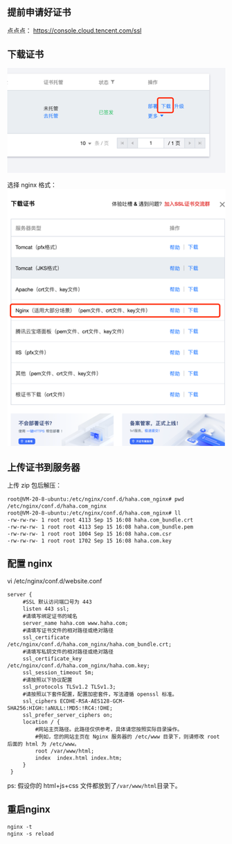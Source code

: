 ## 提前申请好证书
点点点： https://console.cloud.tencent.com/ssl

## 下载证书
![img.png](tx_nginx_https_1.png)

选择 nginx 格式：
![img_1.png](tx_nginx_https_2.png)

## 上传证书到服务器
上传 zip 包后解压：
```text
root@VM-20-8-ubuntu:/etc/nginx/conf.d/haha.com_nginx# pwd
/etc/nginx/conf.d/haha.com_nginx
root@VM-20-8-ubuntu:/etc/nginx/conf.d/haha.com_nginx# ll
-rw-rw-rw- 1 root root 4113 Sep 15 16:08 haha.com_bundle.crt
-rw-rw-rw- 1 root root 4113 Sep 15 16:08 haha.com_bundle.pem
-rw-rw-rw- 1 root root 1004 Sep 15 16:08 haha.com.csr
-rw-rw-rw- 1 root root 1702 Sep 15 16:08 haha.com.key
```

## 配置 nginx
vi /etc/nginx/conf.d/website.conf
```text
server {
     #SSL 默认访问端口号为 443
     listen 443 ssl;
     #请填写绑定证书的域名
     server_name haha.com www.haha.com;
     #请填写证书文件的相对路径或绝对路径
     ssl_certificate /etc/nginx/conf.d/haha.com_nginx/haha.com_bundle.crt;
     #请填写私钥文件的相对路径或绝对路径
     ssl_certificate_key /etc/nginx/conf.d/haha.com_nginx/haha.com.key;
     ssl_session_timeout 5m;
     #请按照以下协议配置
     ssl_protocols TLSv1.2 TLSv1.3;
     #请按照以下套件配置，配置加密套件，写法遵循 openssl 标准。
     ssl_ciphers ECDHE-RSA-AES128-GCM-SHA256:HIGH:!aNULL:!MD5:!RC4:!DHE;
     ssl_prefer_server_ciphers on;
     location / {
         #网站主页路径。此路径仅供参考，具体请您按照实际目录操作。
         #例如，您的网站主页在 Nginx 服务器的 /etc/www 目录下，则请修改 root 后面的 html 为 /etc/www。
         root /var/www/html;
         index  index.html index.htm;
     }
 }
```
ps: 假设你的 html+js+css 文件都放到了`/var/www/html`目录下。

## 重启nginx
```text
nginx -t
nginx -s reload
```

